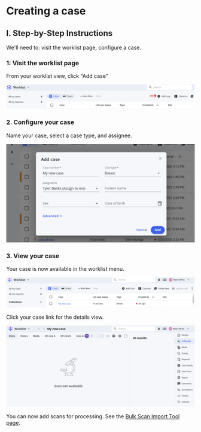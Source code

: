 # Creating a case

## I. Step-by-Step Instructions

We'll need to: visit the worklist page, configure a case.

### 1: Visit the worklist page

From your worklist view, click "Add case"  

  ![](images/image1.png)  

### 2. Configure your case

Name your case, select a case type, and assignee.

  ![](images/image2.png)  

### 3. View your case

Your case is now available in the worklist menu.

  ![](images/image3.png)

Click your case link for the details view.

  ![](images/image4.png)

You can now add scans for processing. See the [Bulk Scan Import Tool page](../bulk-import-tool/index.md).